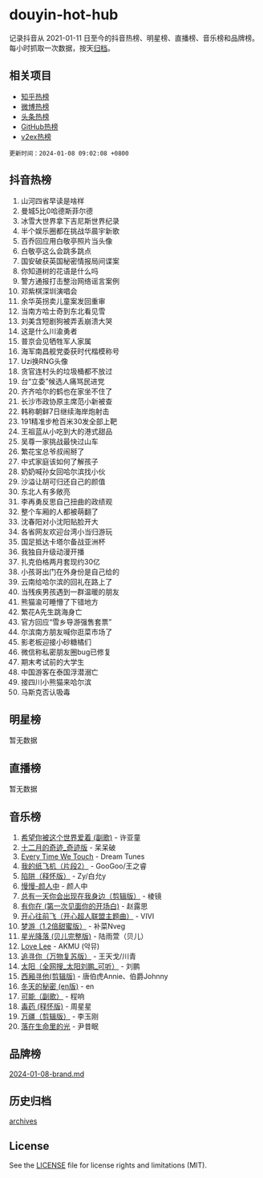 # douyin-hot-hub

记录抖音从 2021-01-11 日至今的抖音热榜、明星榜、直播榜、音乐榜和品牌榜。每小时抓取一次数据，按天[归档](archives)。

## 相关项目

- [知乎热榜](https://github.com/lonnyzhang423/zhihu-hot-hub)
- [微博热榜](https://github.com/lonnyzhang423/weibo-hot-hub)
- [头条热榜](https://github.com/lonnyzhang423/toutiao-hot-hub)
- [GitHub热榜](https://github.com/lonnyzhang423/github-hot-hub)
- [v2ex热榜](https://github.com/lonnyzhang423/v2ex-hot-hub)


`更新时间：2024-01-08 09:02:08 +0800`

## 抖音热榜

1. 山河四省早读是啥样
1. 曼城5比0哈德斯菲尔德
1. 冰雪大世界拿下吉尼斯世界纪录
1. 半个娱乐圈都在挑战华晨宇新歌
1. 百乔回应用白敬亭照片当头像
1. 白敬亭这么会跳多跳点
1. 国安破获英国秘密情报局间谍案
1. 你知道树的花语是什么吗
1. 警方通报打击整治网络谣言案例
1. 邓紫棋深圳演唱会
1. 余华英拐卖儿童案发回重审
1. 当南方哈士奇到东北看见雪
1. 刘美含短剧狗被弄丢崩溃大哭
1. 这是什么川渝勇者
1. 普京会见牺牲军人家属
1. 海军南昌舰党委获时代楷模称号
1. Uzi换RNG头像
1. 贪官连村头的垃圾桶都不放过
1. 台“立委”候选人痛骂民进党
1. 齐齐哈尔的鹤也在家坐不住了
1. 长沙市政协原主席范小新被查
1. 韩称朝鲜7日继续海岸炮射击
1. 191精准步枪百米30发全部上靶
1. 王祖蓝从小吃到大的港式甜品
1. 吴尊一家挑战最快过山车
1. 繁花宝总爷叔闹掰了
1. 中式家庭该如何了解孩子
1. 奶奶喊孙女回哈尔滨找小伙
1. 沙溢让胡可归还自己的颜值
1. 东北人有多敞亮
1. 李再勇反思自己扭曲的政绩观
1. 整个车厢的人都被萌翻了
1. 沈春阳对小沈阳贴脸开大
1. 各省网友欢迎台湾小当归游玩
1. 国足抵达卡塔尔备战亚洲杯
1. 我独自升级动漫开播
1. 扎克伯格两月套现约30亿
1. 小孩哥出门在外身份是自己给的
1. 云南给哈尔滨的回礼在路上了
1. 当残疾男孩遇到一群温暖的朋友
1. 熊猫渝可睡懵了下错地方
1. 繁花A先生跳海身亡
1. 官方回应“雪乡导游强售套票”
1. 尔滨南方朋友喊你逛菜市场了
1. 影老板迎接小砂糖橘们
1. 微信称私密朋友圈bug已修复
1. 期末考试前的大学生
1. 中国游客在泰国浮潜溺亡
1. 接四川小熊猫来哈尔滨
1. 马斯克否认吸毒

## 明星榜

暂无数据

## 直播榜

暂无数据

## 音乐榜

1. [希望你被这个世界爱着 (副歌)](https://sf3-cdn-tos.douyinstatic.com/obj/tos-cn-ve-2774/oUHCmWQfZlE3QQBKBeD8rCFLpJzPgCpImhsxMt) - 许亚童
1. [十二月的奇迹_奇迹版](https://sf6-cdn-tos.douyinstatic.com/obj/tos-cn-ve-2774/oMslvA9FBzGMGHnyUuoiiUjtIAXfMz6tzwByW8) - 呆呆破
1. [Every Time We Touch](https://sf86-cdn-tos.douyinstatic.com/obj/tos-cn-ve-2774/ogN6lUKQeBBfEVhIOMikG1CcJjugxk1tztZyhP) - Dream Tunes
1. [我的纸飞机（片段2）](https://sf86-cdn-tos.douyinstatic.com/obj/tos-cn-ve-2774/oM2ZrKcg2CD5AeRB2gkeXOFB1IxAGJdZPazYHf) - GooGoo/王之睿
1. [陷阱（释怀版）](https://sf86-cdn-tos.douyinstatic.com/obj/tos-cn-ve-2774/oE8C21LeZrzKLDFfQYgMzx4GAIHageG5IzayY7) - Zy/白允y
1. [慢慢-颜人中](https://sf3-cdn-tos.douyinstatic.com/obj/tos-cn-ve-2774/ocjHNfBXdBxQNC8ZGAeoLMFTUgtBg8bkExunDC) - 颜人中
1. [总有一天你会出现在我身边（剪辑版）](https://sf6-cdn-tos.douyinstatic.com/obj/tos-cn-ve-2774/oMLsHwhWW7CYoAhoWB9EXUQIzNBsfAJxpAoxCU) - 棱镜
1. [有你在 (第一次见面你的开场白)](https://sf86-cdn-tos.douyinstatic.com/obj/tos-cn-ve-2774/oAthrQ3ClJBfI57uBoFEgNDYtNCZ0TSYQQfxQ0) - 赵露思
1. [开心往前飞（开心超人联盟主题曲）](https://sf86-cdn-tos.douyinstatic.com/obj/tos-cn-ve-2774/9d8fb7c82cf1421fb93a9fe925275e0a) - VIVI
1. [梦游（1.2倍甜蜜版）](https://sf86-cdn-tos.douyinstatic.com/obj/tos-cn-ve-2774/o4gyAUm8hwufoEABmwVIiQtHsFuGzAEEWtNMzo) - 补菜Nveg
1. [星光降落 (贝儿完整版)](https://sf86-cdn-tos.douyinstatic.com/obj/tos-cn-ve-2774/okwB9hAwyAtsFFkFBzAX1hOOfQuIoMNs0W2Mwr) - 陆雨萱（贝儿）
1. [Love Lee](https://sf6-cdn-tos.douyinstatic.com/obj/tos-cn-ve-2774/o05GbkJGbCBTdDnMtB0fwOYgkeZp23vrWQDQBS) - AKMU (악뮤)
1. [追寻你（万物复苏版）](https://sf86-cdn-tos.douyinstatic.com/obj/tos-cn-ve-2774/oYeAZJsbjIDit9APmBg8u6uDUQnHmoCf3gbo74) - 王天戈/川青
1. [太阳（全网搜_太阳刘鹏_可听）](https://sf86-cdn-tos.douyinstatic.com/obj/tos-cn-ve-2774/ogWbyIQnlBFImVbeDocRdCIYtBHlbJXgfZMvgz) - 刘鹏
1. [西厢寻他(剪辑版)](https://sf3-cdn-tos.douyinstatic.com/obj/tos-cn-ve-2774/oUsAVfAQKlRNxEv5qxvIB8o5qmIWUcXbzJKJhw) - 唐伯虎Annie、伯爵Johnny
1. [冬天的秘密 (en版)](https://sf86-cdn-tos.douyinstatic.com/obj/tos-cn-ve-2774/okIuMHDdzyf3FjGK4Lphe1vfHcQaPIHAg0Z4CR) - en
1. [可能（副歌）](https://sf86-cdn-tos.douyinstatic.com/obj/tos-cn-ve-2774/cde1731888894259b333569393c2fb51) - 程响
1. [毒药 (释怀版)](https://sf86-cdn-tos.douyinstatic.com/obj/tos-cn-ve-2774/oYILMEAzspdZBIzy4frJNB8ZHPHWAhiwowd4Ad) - 周星星
1. [万疆（剪辑版）](https://sf86-cdn-tos.douyinstatic.com/obj/tos-cn-ve-2774/ooG7oVgFlDTelKCjCsTTobQvbdtj1BBQXnfZd8) - 李玉刚
1. [落在生命里的光](https://sf6-cdn-tos.douyinstatic.com/obj/tos-cn-ve-2774/d9ffa8c090124ea58bb10df9b510c01d) - 尹昔眠

## 品牌榜

[2024-01-08-brand.md](archives/2024-01-08-brand.md)

## 历史归档

[archives](archives)

## License

See the [LICENSE](LICENSE) file for license rights and limitations (MIT).
